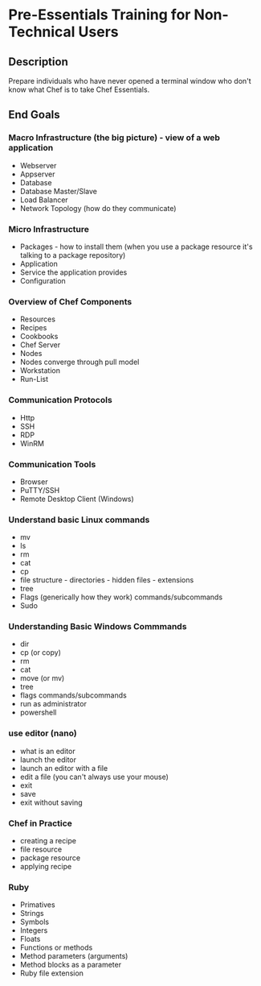 # Pre-Essentials Training for Non-Technical Users

## Description

Prepare individuals who have never opened a terminal window who don't know what Chef is to take Chef Essentials.

## End Goals

### Macro Infrastructure (the big picture) - view of a web application
* Webserver
* Appserver
* Database 
* Database Master/Slave
* Load Balancer
* Network Topology (how do they communicate)

### Micro Infrastructure
* Packages - how to install them (when you use a package resource it's talking to a package repository)
* Application
* Service the application provides 
* Configuration

### Overview of Chef Components
* Resources
* Recipes
* Cookbooks
* Chef Server
* Nodes
* Nodes converge through pull model
* Workstation
* Run-List

### Communication Protocols
* Http
* SSH
* RDP
* WinRM

### Communication Tools 
* Browser
* PuTTY/SSH
* Remote Desktop Client (Windows)

### Understand basic Linux commands
* mv
* ls
* rm
* cat
* cp
* file structure - directories - hidden files - extensions
* tree
* Flags (generically how they work) commands/subcommands
* Sudo

### Understanding Basic Windows Commmands
* dir
* cp (or copy)
* rm
* cat
* move (or mv)
* tree
* flags commands/subcommands
* run as administrator
* powershell 

### use editor (nano)
* what is an editor
* launch the editor
* launch an editor with a file
* edit a file (you can't always use your mouse)
* exit
* save
* exit without saving

### Chef in Practice
* creating a recipe
* file resource 
* package resource
* applying recipe

### Ruby
* Primatives
* Strings
* Symbols
* Integers
* Floats
* Functions or methods
* Method parameters (arguments)
* Method blocks as a parameter
* Ruby file extension
